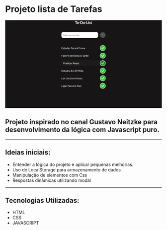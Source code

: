 # Projeto lista de Tarefas
![](./assets/img/to-do-list.png)
## Projeto inspirado no canal Gustavo Neitzke para desenvolvimento da lógica com Javascript puro.
---
## Ideias iniciais:
- Entender a lógica do projeto e aplicar pequenas melhorias.
- Uso de LocalStorage para armazenamento de dados
- Manipulação de elementos com Css
- Respostas dinâmicas utilizando modal
---
## Tecnologias Utilizadas:
- HTML
- CSS
- JAVASCRIPT